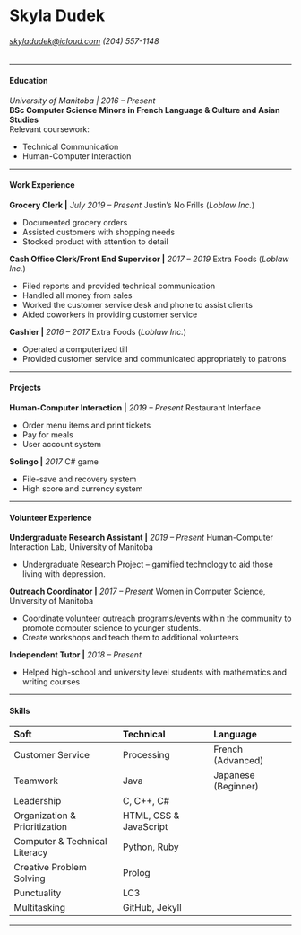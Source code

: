 Skyla Dudek
==============================
###### skyladudek@icloud.com (204) 557-1148
-----------------------------------------------------------------

#### Education
*University of Manitoba | 2016 – Present*  
**BSc Computer Science**
**Minors in French Language & Culture and Asian Studies**  
Relevant coursework:
*  Technical Communication
*  Human-Computer Interaction
------------------------------------------------------------------
#### Work Experience
**Grocery Clerk |** *July 2019 – Present*
Justin’s No Frills (*Loblaw Inc.*)
*  Documented grocery orders
*  Assisted customers with shopping needs
*  Stocked product with attention to detail

**Cash Office Clerk/Front End Supervisor |** *2017 – 2019*
Extra Foods (*Loblaw Inc.*)
*  Filed reports and provided technical communication
*  Handled all money from sales
*  Worked the customer service desk and phone to assist clients
*  Aided coworkers in providing customer service

**Cashier |** *2016 – 2017*
Extra Foods (*Loblaw Inc.*)
*  Operated a computerized till
*  Provided customer service and communicated appropriately to patrons
-------------------------------------------------------------------
#### Projects
**Human-Computer Interaction |** *2019 – Present*
Restaurant Interface
*  Order menu items and print tickets
*  Pay for meals
*  User account system

**Solingo |** *2017*
C# game
*  File-save and recovery system
*  High score and currency system
--------------------------------------------------------------------

#### Volunteer Experience
**Undergraduate Research Assistant |** *2019 – Present*
Human-Computer Interaction Lab, University of Manitoba
*  Undergraduate Research Project – gamified technology to aid those living with depression.

**Outreach Coordinator |** *2017 – Present*
Women in Computer Science, University of Manitoba
*  Coordinate volunteer outreach programs/events within the community to promote computer science to younger students.
*  Create workshops and teach them to additional volunteers

**Independent Tutor |** *2018 – Present*
*  Helped high-school and university level students with mathematics and writing courses
-------------------------------------------------------------------------
#### Skills
| Soft                          | Technical      | Language           |
| :---                          |     :---       |          :---      |
| Customer Service              | Processing     | French (Advanced)  |
| Teamwork                      | Java           | Japanese (Beginner)|
| Leadership                    | C, C++, C#
| Organization & Prioritization | HTML, CSS & JavaScript
| Computer & Technical Literacy | Python, Ruby
| Creative Problem Solving      | Prolog
| Punctuality                   | LC3
| Multitasking                  | GitHub, Jekyll

--------------------------------------------------------------------------
